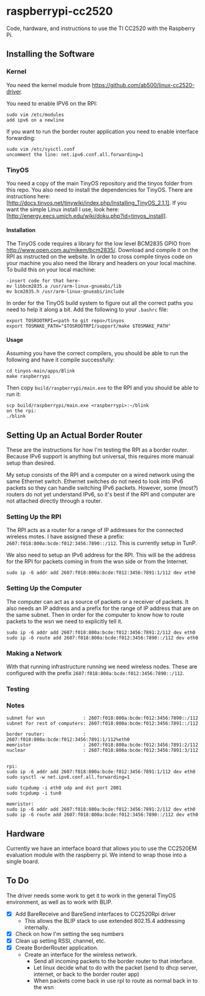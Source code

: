 raspberrypi-cc2520
==================

Code, hardware, and instructions to use the TI CC2520 with the Raspberry Pi.


Installing the Software
-----------------------

### Kernel

You need the kernel module from https://github.com/ab500/linux-cc2520-driver.

You need to enable IPV6 on the RPI:

    sudo vim /etc/modules
    add ipv6 on a newline

If you want to run the border router application you need to enable interface forwarding:

    sudo vim /etc/sysctl.conf
    uncomment the line: net.ipv6.conf.all.forwarding=1

### TinyOS

You need a copy of the main TinyOS repository and the tinyos folder from this
repo. You also need to install the dependencies for TinyOS. There are
instructions here:
[http://docs.tinyos.net/tinywiki/index.php/Installing_TinyOS_2.1.1]. If you want
the simple Linux install I use, look here:
[http://energy.eecs.umich.edu/wiki/doku.php?id=tinyos_install].

#### Installation

The TinyOS code requires a library for the low level BCM2835 GPIO from
http://www.open.com.au/mikem/bcm2835/. Download and compile it on the RPI as
instructed on the website. In order to cross compile tinyos code on your machine
you also need the library and headers on your local machine. To build this on
your local machine:

    -insert code for that here-
    mv libbcm2835.a /usr/arm-linux-gnueabi/lib
    mv bcm2835.h /usr/arm-linux-gnueabi/include

In order for the TinyOS build system to figure out all the correct paths you
need to help it along a bit. Add the following to your `.bashrc` file:

    export TOSROOTRPI=<path to git repo>/tinyos
    export TOSMAKE_PATH="$TOSROOTRPI/support/make $TOSMAKE_PATH"

#### Usage

Assuming you have the correct compilers, you should be able to run the following
and have it compile successfully:

    cd tinyos-main/apps/Blink
    make raspberrypi

Then copy `build/raspberrypi/main.exe` to the RPI and you should be able to run
it:

    scp build/raspberrypi/main.exe <raspberrypi>:~/blink
    on the rpi:
    ./blink




Setting Up an Actual Border Router
----------------------------------

These are the instructions for how I'm testing the RPI as a border router.
Because IPv6 support is anything but universal, this requires more manual setup
than desired.

My setup consists of the RPI and a computer on a wired network using the same
Ethernet switch. Ethernet switches do not need to look into IPv6 packets so they
can handle switching IPv6 packets. However, some (most?) routers do not yet
understand IPv6, so it's best if the RPI and computer are not attached directly
through a router.

### Setting Up the RPI

The RPI acts as a router for a range of IP addresses for the connected wireless
motes. I have assigned these a prefix:
`2607:f018:800a:bcde:f012:3456:7890::/112`. This is currently setup in TunP.

We also need to setup an IPv6 address for the RPI. This will be the address for
the RPI for packets coming in from the wsn side or from the Internet.

    sudo ip -6 addr add 2607:f018:800a:bcde:f012:3456:7891:1/112 dev eth0

### Setting Up the Computer

The computer can act as a source of packets or a receiver of packets. It also
needs an IP address and a prefix for the range of IP address that are on the
same subnet. Then in order for the computer to know how to route packets to the
wsn we need to explicitly tell it.

    sudo ip -6 addr add 2607:f018:800a:bcde:f012:3456:7891:2/112 dev eth0
    sudo ip -6 route add 2607:f018:800a:bcde:f012:3456:7890::/112 dev eth0

### Making a Network

With that running infrastructure running we need wireless nodes. These are
configured with the prefix `2607:f018:800a:bcde:f012:3456:7890::/112`.

### Testing


### Notes

    subnet for wsn              : 2607:f018:800a:bcde:f012:3456:7890::/112
    subnet for rest of computers: 2607:f018:800a:bcde:f012:3456:7891::/112

    border router:              : 2607:f018:800a:bcde:f012:3456:7891:1/112%eth0
    memristor                   : 2607:f018:800a:bcde:f012:3456:7891:2/112
    nuclear                     : 2607:f018:800a:bcde:f012:3456:7891:3/112


    rpi:
    sudo ip -6 addr add 2607:f018:800a:bcde:f012:3456:7891:1/112 dev eth0
    sudo sysctl -w net.ipv6.conf.all.forwarding=1

    sudo tcpdump -i eth0 udp and dst port 2001
    sudo tcpdump -i tun0

    memristor:
    sudo ip -6 addr add 2607:f018:800a:bcde:f012:3456:7891:2/112 dev eth0
    sudo ip -6 route add 2607:f018:800a:bcde:f012:3456:7890::/112 dev eth0

Hardware
--------

Currently we have an interface board that allows you to use the CC2520EM evaluation module with the raspberry pi.
We intend to wrap those into a single board.



To Do
-----

The driver needs some work to get it to work in the general TinyOS environment, as well as to work with BLIP.

- [x] Add BareReceive and BareSend interfaces to CC2520Rpi driver
  - This allows the BLIP stack to use extended 802.15.4 addressing internally.
- [x] Check on how I'm setting the seq numbers
- [x] Clean up setting RSSI, channel, etc.
- [x] Create BorderRouter application.
  - Create an interface for the wireless network.
    - Send all incoming packets to the border router to that interface.
    - Let linux decide what to do with the packet (send to dhcp server, internet, or back to the border router app)
    - When packets come back in use rpl to route as normal back in to the wsn



